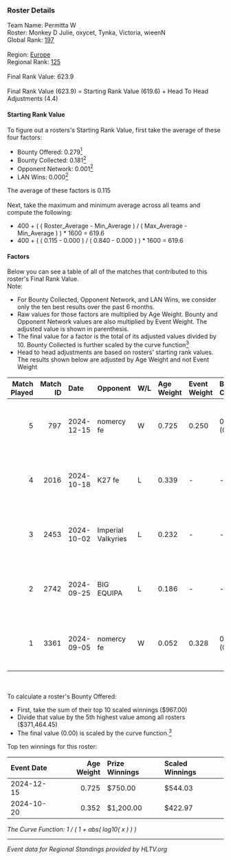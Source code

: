 ### Roster Details<br />
Team Name: Permitta W<br />
Roster: Monkey D Julie, oxycet, Tynka, Victoria, wieenN<br />
Global Rank: [197](../../standings_global_2025_02_24.md)<br />
<br />
Region: [Europe]( ../../standings_europe_2025_02_24.md)<br />
Regional Rank: [125]( ../../standings_europe_2025_02_24.md)<br />
<br />
Final Rank Value:  623.9<br />
<br />
Final Rank Value (623.9) = Starting Rank Value (619.6) + Head To Head Adjustments (4.4)<br />

#### Starting Rank Value<br />
To figure out a rosters's Starting Rank Value, first take the average of these four factors:<br />
- Bounty Offered: 0.279[<sup>1</sup>](#table2)
- Bounty Collected: 0.181[<sup>2</sup>](#table1)
- Opponent Network: 0.001[<sup>2</sup>](#table1)
- LAN Wins: 0.000[<sup>2</sup>](#table1)

The average of these factors is 0.115<br />
<br />
Next, take the maximum and minimum average across all teams and compute the following:<br />
- 400 + ( ( Roster_Average - Min_Average ) / ( Max_Average - Min_Average ) ) * 1600 = 619.6
- 400 + ( ( 0.115 - 0.000 ) / ( 0.840 - 0.000 ) ) * 1600 = 619.6


#### Factors<br />
Below you can see a table of all of the matches that contributed to this roster's Final Rank Value.<br />
Note:<br />

- For Bounty Collected, Opponent Network, and LAN Wins, we consider only the ten best results over the past 6 months.
- Raw values for those factors are multiplied by Age Weight. Bounty and Opponent Network values are also multiplied by Event Weight. The adjusted value is shown in parenthesis.
- The final value for a factor is the total of its adjusted values divided by 10. Bounty Collected is further scaled by the curve function[<sup>3</sup>](#curveFunction)
- Head to head adjustments are based on rosters' starting rank values. The results shown below are adjusted by Age Weight and not Event Weight
<span id="table1"></span><br />


| Match Played | Match ID | Date       | Opponent           | W/L | Age Weight | Event Weight | Bounty Collected | Opponent Network | LAN Wins  | H2H Adj. | Roster                                          |
| -: | -: | :- | :- | :- | :- | :- | :- | :- | :- | -: | :- |
|            5 |      797 | 2024-12-15 | nomercy fe         | W   | 0.725      | 0.250        | 0.001 (0.000)    | 0.071 (0.013)    | 0 (0.000) |    10.89 | Monkey D Julie, oxycet, Tynka, Victoria, wieenN |
|            4 |     2016 | 2024-10-18 | K27 fe             | L   | 0.339      | -            | -                | -                | -         |    -4.70 | Missy, Monkey D Julie, oxycet, Tynka, Victoria  |
|            3 |     2453 | 2024-10-02 | Imperial Valkyries | L   | 0.232      | -            | -                | -                | -         |    -0.76 | Glymir, Monkey D Julie, oxycet, Tynka, Victoria |
|            2 |     2742 | 2024-09-25 | BIG EQUIPA         | L   | 0.186      | -            | -                | -                | -         |    -1.87 | Missy, Monkey D Julie, oxycet, Tynka, Victoria  |
|            1 |     3361 | 2024-09-05 | nomercy fe         | W   | 0.052      | 0.328        | 0.001 (0.000)    | 0.071 (0.001)    | 0 (0.000) |     0.79 | Missy, Monkey D Julie, oxycet, Tynka, Victoria  |

<br />
<span id="table2"></span><br />
To calculate a roster's Bounty Offered:<br />

- First, take the sum of their top 10 scaled winnings ($967.00)
- Divide that value by the 5th highest value among all rosters ($371,464.45)
- The final value (0.00) is scaled by the curve function.[<sup>3</sup>](#curveFunction)

Top ten winnings for this roster:<br />

| Event Date | Age Weight | Prize Winnings | Scaled Winnings |
| :- | -: | :- | :- |
| 2024-12-15 |      0.725 | $750.00        | $544.03         |
| 2024-10-20 |      0.352 | $1,200.00      | $422.97         |


<span id="curveFunction"></span>_The Curve Function: 1 / ( 1 + abs( log10( x ) ) )_<br />

---
_Event data for Regional Standings provided by HLTV.org_<br />
